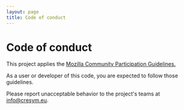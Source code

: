 ```yaml
---
layout: page
title: Code of conduct
---
```


# Code of conduct 

This project applies the [Mozilla Community Participation Guidelines.](https://www.mozilla.org/en-US/about/governance/policies/participation/) 

As a user or developer of this code, you are expected to follow those guidelines. 

Please report unacceptable behavior to the project's teams at info@cresym.eu.
 

